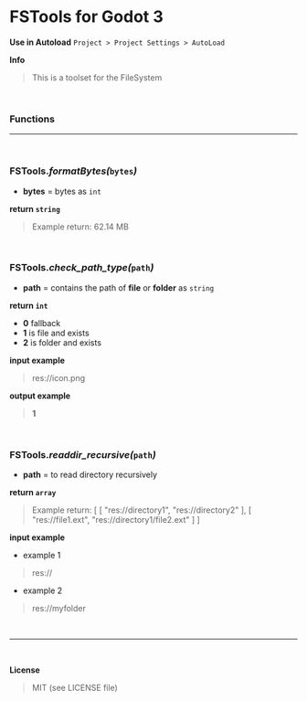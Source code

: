 # FSTools for Godot 3

**Use in Autoload** `Project > Project Settings > AutoLoad`


**Info**
> This is a toolset for the FileSystem

<br />

### Functions

___

<br />

### **FSTools._formatBytes(_`bytes`_)_**

+ **bytes** = bytes as `int`

**return `string`**
> Example return: 62.14 MB

<br />

### **FSTools._check_path_type(_`path`_)_**

+ **path** = contains the path of **file** or **folder** as `string`

**return `int`**
+ **0** fallback
+ **1** is file and exists
+ **2** is folder and exists

**input example**
> res://icon.png

**output example**
> **1**

<br />

### **FSTools._readdir_recursive(_`path`_)_**

+ **path** = to read directory recursively

**return `array`**
> Example return: [ [ "res://directory1", "res://directory2" ], [ "res://file1.ext", "res://directory1/file2.ext" ] ]

**input example**

+ example 1
> res://

+ example 2
> res://myfolder

<br />

___

<br />

**License**

> MIT (see LICENSE file)

